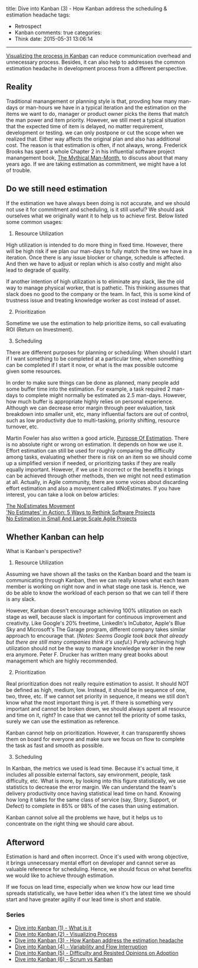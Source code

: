title: Dive into Kanban (3) - How Kanban address the scheduling & estimation headache
tags:
  - Retrospect
  - Kanban
comments: true
categories:
  - Think
date: 2015-05-31 13:06:14
---

[The Mythical Man-Month]: http://www.amazon.com/Mythical-Man-Month-Software-Engineering-Anniversary/dp/0201835959
[Visualizing the process in Kanban]: http://www.thinkingincrowd.me/2015/05/29/Dive-into-Kanban-2-Visualizing-Process/

[Visualizing the process in Kanban][] can reduce communication overhead and unnecessary process.  Besides, it can also help to addresses the common estimation headache in development process from a different perspective.  

## Reality

Traditional manangement or planning style is that, provding how many man-days or man-hours we have in a typical iteration and the estimation on the items we want to do, manager or product owner picks the items that match the man power and item priority.  However, we still meet a typical situation that the expected time of item is delayed, no matter requirement, development or testing.  we can only postpone or cut the scope when we realized that.  Either way affects the original plan and also has additional cost.  The reason is that estimation is often, if not always, wrong.  Frederick Brooks has spent a whole Chapter 2 in his influential software project manangement book, [The Mythical Man-Month][], to discuss about that many years ago.  If we are taking estimation as commitment, we might have a lot of trouble.  

## Do we still need estimation

If the estimation we have always been doing is not accurate, and we should not use it for commitment and scheduling, is it still useful?  We should ask ourselves what we originally want it to help us to achieve first.  Below listed some common usages:  

1. Resource Utilization  

  High utilization is intended to do more thing in fixed time.  However, there will be high risk if we plan our man-days to fully match the time we have in a iteration.  Once there is any issue blocker or change, schedule is affected.  And then we have to adjust or replan which is also costly and might also lead to degrade of quality.  

  If another intention of high utilization is to eliminate any slack, like the old way to manage physical worker, that is pathetic.  This thinking assumes that slack does no good to the company or the team.  In fact, this is some kind of trustness issue and treating knowledge worker as cost instead of asset.  

2. Prioritization  

  Sometime we use the estimation to help prioritize items, so call evaluating ROI (Return on Investment).  

3. Scheduling

  There are different purposes for planning or scheduling: When should I start if I want something to be completed at a particular time, when something can be completed if I start it now, or what is the max possible outcome given some resources.  

  In order to make sure things can be done as planned, many people add some buffer time into the estimation.  For example, a task required 2 man-days to complete might normally be estimated as 2.5 man-days.  However, how much buffer is appropriate highly relies on personal experience.  Although we can decrease error margin through peer evaluation, task breakdown into smaller unit, etc, many influential factors are out of control, such as low productivity due to multi-tasking, priority shifting, resource turnover, etc.  


Martin Fowler has also written a good article, [Purpose Of Estimation][].  There is no absolute right or wrong on estimation.  It depends on how we use it.  Effort estimation can still be used for roughly comparing the difficulty among tasks, evaluating whether there is risk on an item so we should come up a simplified version if needed, or prioritizing tasks if they are really equally important.  However, if we use it incorrect or the benefits it brings can be achieved through other methods, then we might not need estimation at all.  Actually, in Agile community, there are some voices about discarding effort estimation and also a movement called \#NoEstimates.  If you have interest, you can take a look on below articles:  

[The NoEstimates Movement]: http://ronjeffries.com/xprog/articles/the-noestimates-movement/  
['No Estimates' in Action: 5 Ways to Rethink Software Projects]: http://www.cio.com/article/2381167/agile-development/-no-estimates-in-action-5-ways-to-rethink-software-projects.html
[No Estimation in Small And Large Scale Agile Projects]: http://www.infoq.com/news/2015/02/agile-no-estimation  
[Purpose Of Estimation]: http://martinfowler.com/bliki/PurposeOfEstimation.html

[The NoEstimates Movement][]  
['No Estimates' in Action: 5 Ways to Rethink Software Projects][]  
[No Estimation in Small And Large Scale Agile Projects][]  

## Whether Kanban can help

What is Kanban's perspective?

1. Resource Utilization  

  Assuming we have shown all the tasks on the Kanban board and the team is communicating through Kanban, then we can really knows what each team member is working on right now and in what stage one task is.  Hence, we do be able to know the workload of each person so that we can tell if there is any slack.  

  However, Kanban doesn't encourage achieving 100% utilization on each stage as well, because slack is important for continuous improvement and creativity.  Like Google's 20% freetime, LinkedIn's InCubator, Apple's Blue Sky and Microsoft's The Garage program, different company takes similar approach to encourage that.  (_Notes: Seems Google took back that already but there are still many companies think it's useful._)  Purely achieving high utilization should not be the way to manage knowledge worker in the new era anymore.  Peter F. Drucker has written many great books about management which are highly recommended.  

2. Prioritization  

  Real prioritization does not really require estimation to assist.  It should NOT be defined as high, medium, low.  Instead, it should be in sequence of one, two, three, etc.  If we cannot set priority in sequence, it means we still don't know what the most important thing is yet.  If there is something very important and cannot be broken down, we should always spent all resource and time on it, right?  In case that we cannot tell the priority of some tasks, surely we can use the estimation as reference.  

  Kanban cannot help on prioritization.  However, it can transparently shows them on board for everyone and make sure we focus on flow to complete the task as fast and smooth as possible.  

3. Scheduling  

  In Kanban, the metrics we used is lead time.  Because it's actual time, it includes all possible external factors, say environment, people, task difficulty, etc.  What is more, by looking into this figure statistically, we use statistics to decrease the error margin.  We can understand the team's delivery productivity once having statistical lead time on hand.  Knowing how long it takes for the same class of service (say, Story, Support, or Defect) to complete in 85% or 98% of the cases than using estimation.

Kanban cannot solve all the problems we have, but it helps us to concentrate on the right thing we should care about.  


## Afterword  

Estimation is hard and often incorrect.  Once it's used with wrong objective, it brings unnecessary mental effort on developer and cannot serve as valuable reference for scheduling.  Hence, we should focus on what benefits we would like to achieve through estimation.

If we focus on lead time, especially when we know how our lead time spreads statistically, we have better idea when it's the latest time we should start and have greater agility if our lead time is short and stable.  


### Series
[Dive into Kanban (1) - What is it]: http://www.thinkingincrowd.me/2015/05/20/Dive-into-Kanban-1-What-is-it/
[Dive into Kanban (2) - Visualizing Process]: http://www.thinkingincrowd.me/2015/05/30/Dive-into-Kanban-2-Visualizing-Process/
[Dive into Kanban (3) - How Kanban address the estimation headache]: http://www.thinkingincrowd.me/2015/05/31/Dive-into-Kanban-3-How-Kanban-address-the-estimation-headache/
[Dive into Kanban (4) - Variability and Flow Interruption]: http://www.thinkingincrowd.me/2015/06/05/Dive-into-Kanban-4-Variability-and-Flow-Interruption/
[Dive into Kanban (5) - Difficulty and Resisted Opinions on Adoption]: http://www.thinkingincrowd.me/2015/07/23/Dive-into-Kanban-5-Difficulty-and-Resisted-Opinions-on-Adoption/
[Dive into Kanban (6) - Scrum vs Kanban]: http://www.thinkingincrowd.me/2015/10/08/Dive-into-Kanban-6-Scrum-vs-Kanban/

* [Dive into Kanban (1) - What is it][]  
* [Dive into Kanban (2) - Visualizing Process][]  
* [Dive into Kanban (3) - How Kanban address the estimation headache][]  
* [Dive into Kanban (4) - Variability and Flow Interruption][]  
* [Dive into Kanban (5) - Difficulty and Resisted Opinions on Adoption][]  
* [Dive into Kanban (6) - Scrum vs Kanban][]
